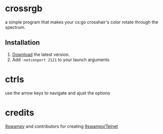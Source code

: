 # crossrgb
a simple program that makes your cs:go crosshair's color rotate through the spectrum.

## Installation
1. [Download](https://github.com/eia485/crossrgb/releases/latest/download/crossrgb.zip) the latest version.
1. Add `-netconport 2121` to your launch arguments

# ctrls
use the arrow keys to navigate and ajust the options

# credits
[9swampy](https://github.com/9swampy) and contributors for creating [9swampy/Telnet](https://github.com/9swampy/Telnet)